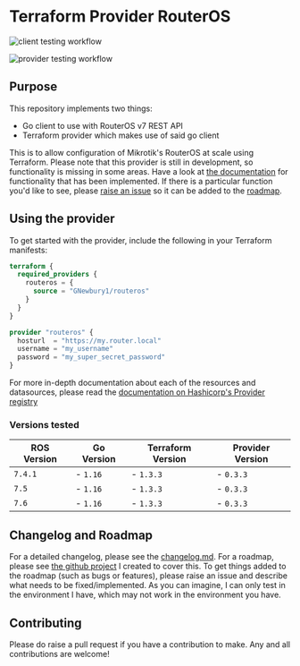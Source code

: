 # Terraform Provider RouterOS

![client testing workflow](https://github.com/gnewbury1/terraform-provider-routeros/actions/workflows/client_tests.yml/badge.svg?branch=main)

![provider testing workflow](https://github.com/gnewbury1/terraform-provider-routeros/actions/workflows/provider_tests.yml/badge.svg?branch=main)

## Purpose

This repository implements two things:
- Go client to use with RouterOS v7 REST API
- Terraform provider which makes use of said go client

This is to allow configuration of Mikrotik's RouterOS at scale using Terraform. Please note that this provider is still in development, so functionality is missing in some areas. Have a look at [the documentation](https://registry.terraform.io/providers/GNewbury1/routeros/latest/docs) for functionality that has been implemented. If there is a particular function you'd like to see, please [raise an issue](https://github.com/GNewbury1/terraform-provider-routeros/issues/new) so it can be added to the [roadmap](https://github.com/users/GNewbury1/projects/2).

## Using the provider

To get started with the provider, include the following in your Terraform manifests:

```terraform
terraform {
  required_providers {
    routeros = {
      source = "GNewbury1/routeros"
    }
  }
}

provider "routeros" {
  hosturl  = "https://my.router.local"
  username = "my_username"
  password = "my_super_secret_password"
}

```

For more in-depth documentation about each of the resources and datasources, please read the [documentation on Hashicorp's Provider registry](https://registry.terraform.io/providers/GNewbury1/routeros/latest/docs)

### Versions tested

| ROS Version | Go Version | Terraform Version | Provider Version |
| ----------- | ---------- | ----------------- | ---------------- |
| `7.4.1`     | - `1.16`   | - `1.3.3`         | - `0.3.3`        |
| `7.5`       | - `1.16`   | - `1.3.3`         | - `0.3.3`        |
| `7.6`       | - `1.16`   | - `1.3.3`         | - `0.3.3`        |

## Changelog and Roadmap

For a detailed changelog, please see the [changelog.md](changelog.md).
For a roadmap, please see [the github project](https://github.com/users/GNewbury1/projects/2) I created to cover this. To get things added to the roadmap (such as bugs or features), please raise an issue and describe what needs to be fixed/implemented. As you can imagine, I can only test in the environment I have, which may not work in the environment you have.

## Contributing

Please do raise a pull request if you have a contribution to make. Any and all contributions are welcome!